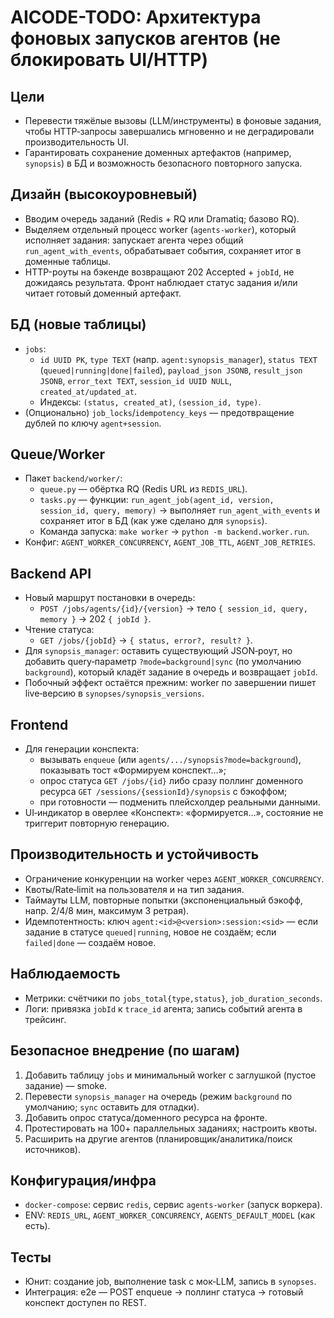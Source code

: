 # AICODE-TODO: Архитектура фоновых запусков агентов (не блокировать UI/HTTP)

## Цели
- Перевести тяжёлые вызовы (LLM/инструменты) в фоновые задания, чтобы HTTP‑запросы завершались мгновенно и не деградировали производительность UI.
- Гарантировать сохранение доменных артефактов (например, `synopsis`) в БД и возможность безопасного повторного запуска.

## Дизайн (высокоуровневый)
- Вводим очередь заданий (Redis + RQ или Dramatiq; базово RQ).
- Выделяем отдельный процесс worker (`agents-worker`), который исполняет задания: запускает агента через общий `run_agent_with_events`, обрабатывает события, сохраняет итог в доменные таблицы.
- HTTP-роуты на бэкенде возвращают 202 Accepted + `jobId`, не дожидаясь результата. Фронт наблюдает статус задания и/или читает готовый доменный артефакт.

## БД (новые таблицы)
- `jobs`:
  - `id UUID PK`, `type TEXT` (напр. `agent:synopsis_manager`), `status TEXT` (`queued|running|done|failed`), `payload_json JSONB`, `result_json JSONB`, `error_text TEXT`, `session_id UUID NULL`, `created_at/updated_at`.
  - Индексы: `(status, created_at)`, `(session_id, type)`.
- (Опционально) `job_locks`/`idempotency_keys` — предотвращение дублей по ключу `agent+session`.

## Queue/Worker
- Пакет `backend/worker/`:
  - `queue.py` — обёртка RQ (Redis URL из `REDIS_URL`).
  - `tasks.py` — функции: `run_agent_job(agent_id, version, session_id, query, memory)` → выполняет `run_agent_with_events` и сохраняет итог в БД (как уже сделано для `synopsis`).
  - Команда запуска: `make worker` → `python -m backend.worker.run`.
- Конфиг: `AGENT_WORKER_CONCURRENCY`, `AGENT_JOB_TTL`, `AGENT_JOB_RETRIES`.

## Backend API
- Новый маршрут постановки в очередь:
  - `POST /jobs/agents/{id}/{version}` → тело `{ session_id, query, memory }` → 202 `{ jobId }`.
- Чтение статуса:
  - `GET /jobs/{jobId}` → `{ status, error?, result? }`.
- Для `synopsis_manager`: оставить существующий JSON‑роут, но добавить query‑параметр `?mode=background|sync` (по умолчанию `background`), который кладёт задание в очередь и возвращает `jobId`.
- Побочный эффект остаётся прежним: worker по завершении пишет live‑версию в `synopses/synopsis_versions`.

## Frontend
- Для генерации конспекта:
  - вызывать `enqueue` (или `agents/.../synopsis?mode=background`), показывать тост «Формируем конспект…»;
  - опрос статуса `GET /jobs/{id}` либо сразу поллинг доменного ресурса `GET /sessions/{sessionId}/synopsis` с бэкоффом;
  - при готовности — подменить плейсхолдер реальными данными.
- UI‑индикатор в оверлее «Конспект»: «формируется…», состояние не триггерит повторную генерацию.

## Производительность и устойчивость
- Ограничение конкуренции на worker через `AGENT_WORKER_CONCURRENCY`.
- Квоты/Rate‑limit на пользователя и на тип задания.
- Таймауты LLM, повторные попытки (экспоненциальный бэкофф, напр. 2/4/8 мин, максимум 3 ретрая).
- Идемпотентность: ключ `agent:<id>@<version>:session:<sid>` — если задание в статусе `queued|running`, новое не создаём; если `failed|done` — создаём новое.

## Наблюдаемость
- Метрики: счётчики по `jobs_total{type,status}`, `job_duration_seconds`.
- Логи: привязка `jobId` к `trace_id` агента; запись событий агента в трейсинг.

## Безопасное внедрение (по шагам)
1) Добавить таблицу `jobs` и минимальный worker с заглушкой (пустое задание) — smoke.
2) Перевести `synopsis_manager` на очередь (режим `background` по умолчанию; `sync` оставить для отладки).
3) Добавить опрос статуса/доменного ресурса на фронте.
4) Протестировать на 100+ параллельных заданиях; настроить квоты.
5) Расширить на другие агентов (планировщик/аналитика/поиск источников).

## Конфигурация/инфра
- `docker-compose`: сервис `redis`, сервис `agents-worker` (запуск воркера).
- ENV: `REDIS_URL`, `AGENT_WORKER_CONCURRENCY`, `AGENTS_DEFAULT_MODEL` (как есть).

## Тесты
- Юнит: создание job, выполнение task c мок‑LLM, запись в `synopses`.
- Интеграция: e2e — POST enqueue → поллинг статуса → готовый конспект доступен по REST.

